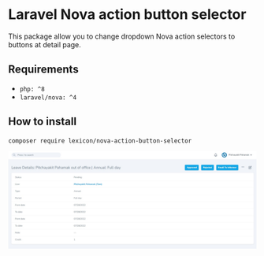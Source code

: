 ﻿# Laravel Nova action button selector
This package allow you to change dropdown Nova action selectors to buttons at detail page.

## Requirements
- `php: ^8`
- `laravel/nova: ^4`

## How to install
```
composer require lexicon/nova-action-button-selector
```

![example_1](./docs/main_1.jpg)
